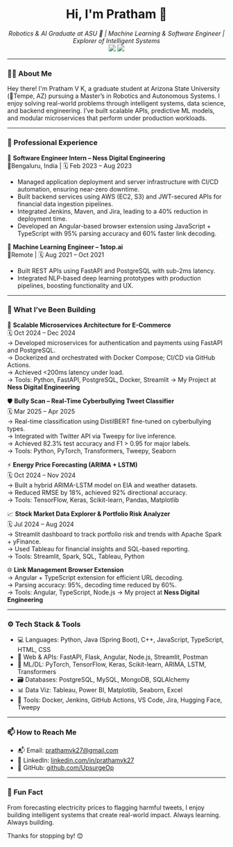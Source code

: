 <h1 align="center">Hi, I'm Pratham 👋</h1>
<p align="center">
  <em>Robotics & AI Graduate at ASU 🔱 | Machine Learning & Software Engineer | Explorer of Intelligent Systems</em><br>
  <img src="https://img.shields.io/badge/Location-Tempe,%20AZ-blue" />
  <img src="https://img.shields.io/badge/ASU-Masters%20in%20Robotics-orange" />
</p>

---

### 👨‍💻 About Me

Hey there! I'm Pratham V K, a graduate student at Arizona State University (📍Tempe, AZ) pursuing a Master’s in Robotics and Autonomous Systems. I enjoy solving real-world problems through intelligent systems, data science, and backend engineering. I’ve built scalable APIs, predictive ML models, and modular microservices that perform under production workloads.

---

### 💼 Professional Experience

🧩 **Software Engineer Intern – Ness Digital Engineering**  
📍Bengaluru, India | 🗓️ Feb 2023 – Aug 2023  

- Managed application deployment and server infrastructure with CI/CD automation, ensuring near-zero downtime.
- Built backend services using AWS (EC2, S3) and JWT-secured APIs for financial data ingestion pipelines.
- Integrated Jenkins, Maven, and Jira, leading to a 40% reduction in deployment time.
- Developed an Angular-based browser extension using JavaScript + TypeScript with 95% parsing accuracy and 60% faster link decoding.

🧠 **Machine Learning Engineer – 1stop.ai**  
📍Remote | 🗓️ Aug 2021 – Oct 2021  

- Built REST APIs using FastAPI and PostgreSQL with sub-2ms latency.
- Integrated NLP-based deep learning prototypes with production pipelines, boosting functionality and UX.

---

### 🔧 What I’ve Been Building

🧱 **Scalable Microservices Architecture for E-Commerce**  
🗓️ Oct 2024 – Dec 2024  
→ Developed microservices for authentication and payments using FastAPI and PostgreSQL.  
→ Dockerized and orchestrated with Docker Compose; CI/CD via GitHub Actions.  
→ Achieved <200ms latency under load.  
→ Tools: Python, FastAPI, PostgreSQL, Docker, Streamlit
→ My Project at **Ness Digital Engineering**


🛡️ **Bully Scan – Real-Time Cyberbullying Tweet Classifier**  
🗓️ Mar 2025 – Apr 2025  
→ Real-time classification using DistilBERT fine-tuned on cyberbullying types.  
→ Integrated with Twitter API via Tweepy for live inference.  
→ Achieved 82.3% test accuracy and F1 > 0.95 for major labels.  
→ Tools: Python, PyTorch, Transformers, Tweepy, Seaborn

⚡ **Energy Price Forecasting (ARIMA + LSTM)**  
🗓️ Oct 2024 – Nov 2024  
→ Built a hybrid ARIMA-LSTM model on EIA and weather datasets.  
→ Reduced RMSE by 18%, achieved 92% directional accuracy.  
→ Tools: TensorFlow, Keras, Scikit-learn, Pandas, Matplotlib

📈 **Stock Market Data Explorer & Portfolio Risk Analyzer**  
🗓️ Jul 2024 – Aug 2024  
→ Streamlit dashboard to track portfolio risk and trends with Apache Spark + yFinance.  
→ Used Tableau for financial insights and SQL-based reporting.  
→ Tools: Streamlit, Spark, SQL, Tableau, Python

🌐 **Link Management Browser Extension**  
→ Angular + TypeScript extension for efficient URL decoding.  
→ Parsing accuracy: 95%, decoding time reduced by 60%.  
→ Tools: Angular, TypeScript, Node.js
→ My project at **Ness Digital Engineering**

---

### ⚙️ Tech Stack & Tools

- 💻 Languages: Python, Java (Spring Boot), C++, JavaScript, TypeScript, HTML, CSS
- 🔧 Web & APIs: FastAPI, Flask, Angular, Node.js, Streamlit, Postman
- 🧠 ML/DL: PyTorch, TensorFlow, Keras, Scikit-learn, ARIMA, LSTM, Transformers
- 🗃️ Databases: PostgreSQL, MySQL, MongoDB, SQLAlchemy
- 📊 Data Viz: Tableau, Power BI, Matplotlib, Seaborn, Excel
- 🧰 Tools: Docker, Jenkins, GitHub Actions, VS Code, Jira, Hugging Face, Tweepy

---

### 📫 How to Reach Me

- 📬 Email: [prathamvk27@gmail.com](mailto:prathamvk27@gmail.com)  
- 💼 LinkedIn: [linkedin.com/in/prathamvk27](https://www.linkedin.com/in/prathamvk27)  
- 🧠 GitHub: [github.com/UpsurgeOp](https://github.com/UpsurgeOp)

---

### 🧠 Fun Fact

From forecasting electricity prices to flagging harmful tweets, I enjoy building intelligent systems that create real-world impact. Always learning. Always building.

Thanks for stopping by! 😊
